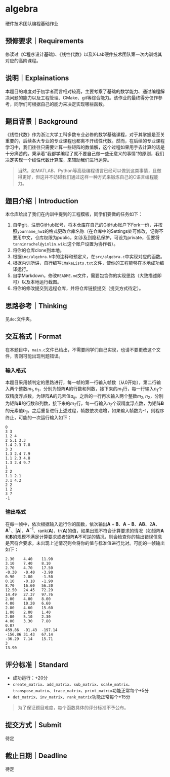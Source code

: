 # algebra
硬件技术团队编程基础作业
## 预修要求｜Requirements
修读过《C程序设计基础》、《线性代数》以及X·Lab硬件技术团队第一次内训或其对应的高阶课程。
## 说明｜Explainations
本题目的难度对于初学者而言相对较高，主要考察了基础的数学能力、通过编程解决问题的能力以及工程管理、CMake、git等综合能力。该作业的最终得分仅作参考，同学们可根据自己的能力来决定实现哪些函数。
## 题目背景｜Background
《线性代数》作为浙江大学工科多数专业必修的数学基础课程，对于其掌握是至关重要的，后续各大专业的专业课程也都离不开线性代数。然而，在后续的专业课程学习中，我们往往只需要计算一些矩阵的数值解，这个过程如果用手去计算的话是十分痛苦的。秉承着“我都学编程了就不要自己做一些无意义的事情”的原则，我们决定实现一个线性代数计算库，来辅助我们进行运算。
> 当然，如MATLAB、Python等高级编程语言已经可以做到这类事情，且做得更好，但这并不妨碍我们通过这样一种方式来锻炼自己的C语言编程能力。
## 题目介绍｜Introduction
本仓库给出了我们在内训中提到的工程模板，同学们要做的任务如下：
1. 自学git，注册GitHub账号，将本仓库在自己的GitHub账户下Fork一份，并按照`yourname_hw1`的格式更改仓库名称（在仓库中的Settings处可修改，记得不要用中文，仓库权限为public，如涉及到隐私保护，可设为private，但要将`tanninrachel@yinlin.wiki`这个账户设置为协作者）。
2. 将你的仓库clone到本地。
3. 根据`inc/algebra.h`中的注释和预定义，在`src/algebra.c`中实现对应的函数。
4. 根据内训所讲，自行编写`CMakeLists.txt`文件，使你的工程能够在本地成功编译运行。
5. 自学Markdown，修改`README.md`文件，需要包含你的实现思路（大致描述即可）以及本地运行截图。
6. 将你的修改提交到远程仓库，并将仓库链接提交（提交方式待定）。
## 思路参考｜Thinking
见`doc`文件夹。
## 交互格式｜Format
在本题目中，`main.c`文件已给出，不需要同学们自己实现，也请不要更改这个文件，否则可能出现判题错误。
### 输入格式
本题目采用帧判定的思路进行，每一帧的第一行输入帧数（从0开始），第二行输入两个整数$m_1,n_1$，分别为矩阵$\bm{A}$的行数和列数，接下来的$m_1$行，每一行输入$n_1$个双精度浮点数，为矩阵$\bm{A}$的元素值$a_{ij}$。之后的一行再次输入两个整数$m_2,n_2$，分别为矩阵$\bm{B}$的行数和列数，接下来的$m_2$行，每一行输入$n_2$个双精度浮点数，为矩阵$\bm{B}$的元素值$b_{ij}$。之后重复进行上述过程，帧数依次递增，如果输入帧数为-1，则程序终止，可能的一次运行输入如下：
```
0
3 3
1 2 4
2 5.1 3.3
1.4 2.3 7.8
3 3
1.3 2.4 7.9
1.1 2.3 4.8
1.3 2.4 9.7
1
2 2
1.1 2.1 
3.1 4.2
2 2
1 2 
3 7
-1
```
### 输出格式
在每一帧中，依次根据输入运行你的函数，依次输出$\bm{A}+\bm{B}$、$\bm{A}-\bm{B}$、$\bm{AB}$、$2\bm{A}$、$\bm{A}^{\mathrm{T}}$、$|\bm{A}|$、$\bm{A}^{-1}$、$\text{rank}(\bm{A})$、$\text{tr}(\bm{A})$的值，如果出现不符合计算要求的情况（如矩阵$\bm{A}$和$\bm{B}$的规模不满足计算要求或者矩阵$\bm{A}$不可逆的情况，则会检查你的输出错误信息是否符合要求，未出现上述情况则会将你的值与标准值进行比对。可能的一帧输出如下：
```
2.30    4.40    11.90   
3.10    7.40    8.10    
2.70    4.70    17.50   
-0.30   -0.40   -3.90   
0.90    2.80    -1.50   
0.10    -0.10   -1.90   
8.70    16.60   56.30   
12.50   24.45   72.29   
14.49   27.37   97.76   
2.00    4.00    8.00    
4.00    10.20   6.60    
2.80    4.60    15.60   
1.00    2.00    1.40    
2.00    5.10    2.30    
4.00    3.30    7.80    
0.07
459.86  -91.43  -197.14 
-156.86 31.43   67.14   
-36.29  7.14    15.71   
3
13.90
```
## 评分标准｜Standard
* 成功运行：+20分
* `create_matrix`、`add_matrix`、`sub_matrix`、`scale_matrix`、`transpose_matrix`、`trace_matrix`、`print_matrix`功能正常每个+5分
* `det_matrix`、`inv_matrix`、`rank_matrix`功能正常每个+15分
> 为了保证题目难度，每个函数具体的评分标准不予公布。
## 提交方式｜Submit
待定
## 截止日期｜Deadline
待定